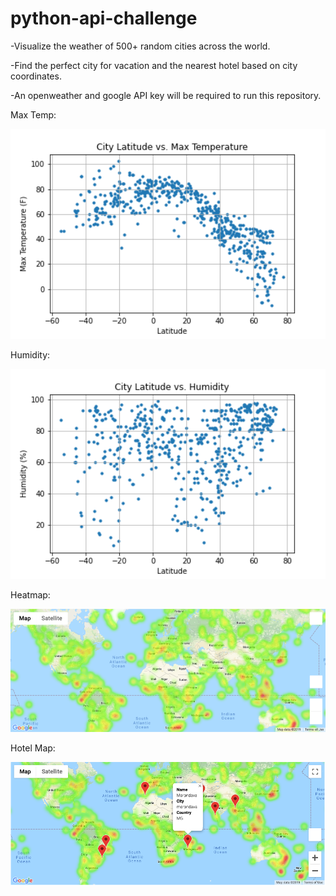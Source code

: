 # python-api-challenge

-Visualize the weather of 500+ random cities across the world.

-Find the perfect city for vacation and the nearest hotel based on city coordinates.

-An openweather and google API key will be required to run this repository.

Max Temp:

<img src="Images/Latitude_MaxTemp.PNG" width="600">

Humidity:

<img src="Images/Latitude_Humidity.PNG" width="600">

Heatmap:

<img src="Images/heatmap.PNG" width="600">

Hotel Map:

<img src="Images/hotel_map.PNG" width="600">